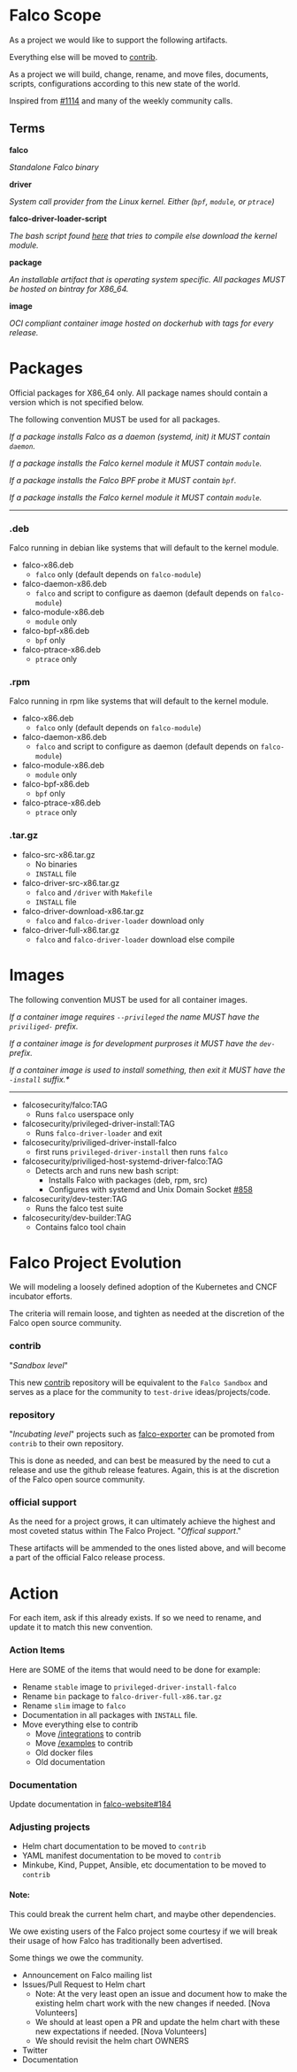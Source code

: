 # Falco Scope

As a project we would like to support the following artifacts.

Everything else will be moved to [contrib](https://github.com/falcosecurity/contrib).

As a project we will build, change, rename, and move files, documents, scripts, configurations according to this new state of the world.

Inspired from [#1114](https://github.com/falcosecurity/falco/issues/1114) and many of the weekly community calls.

## Terms

**falco** 

*Standalone Falco binary*

**driver**

*System call provider from the Linux kernel. Either (`bpf`, `module`, or `ptrace`)*

**falco-driver-loader-script**


*The bash script found [here](https://github.com/falcosecurity/falco/blob/master/scripts/falco-driver-loader) that tries to compile else download the kernel module.*

**package**

*An installable artifact that is operating system specific. All packages MUST be hosted on bintray for X86_64.*

**image**

*OCI compliant container image hosted on dockerhub with tags for every release.*
 

# Packages

Official packages for X86_64 only. All package names should contain a version which is not specified below.

The following convention MUST be used for all packages.

_If a package installs Falco as a daemon (systemd, init) it MUST contain `daemon`._

_If a package installs the Falco kernel module it MUST contain `module`._

_If a package installs the Falco BPF probe it MUST contain `bpf`._

_If a package installs the Falco kernel module it MUST contain `module`._

---

### .deb

 Falco running in debian like systems that will default to the kernel module.

- falco-x86.deb
     - `falco` only (default depends on `falco-module`)
 - falco-daemon-x86.deb
     - `falco` and script to configure as daemon (default depends on `falco-module`)
 - falco-module-x86.deb
     - `module` only
 - falco-bpf-x86.deb
     - `bpf` only
 - falco-ptrace-x86.deb
     - `ptrace` only

### .rpm

 Falco running in rpm like systems that will default to the kernel module.

- falco-x86.deb
     - `falco` only (default depends on `falco-module`)
 - falco-daemon-x86.deb
     - `falco` and script to configure as daemon (default depends on `falco-module`)
 - falco-module-x86.deb
     - `module` only
 - falco-bpf-x86.deb
     - `bpf` only
 - falco-ptrace-x86.deb
     - `ptrace` only


### .tar.gz

 - falco-src-x86.tar.gz
     - No binaries
     - `INSTALL` file
 - falco-driver-src-x86.tar.gz
     - `falco` and `/driver` with `Makefile`
     - `INSTALL` file
 - falco-driver-download-x86.tar.gz
     - `falco` and `falco-driver-loader` download only
 - falco-driver-full-x86.tar.gz
     - `falco` and `falco-driver-loader` download else compile


# Images

The following convention MUST be used for all container images.

_If a container image requires `--privileged` the name MUST have the `priviliged-` prefix._

_If a container image is for development purproses it MUST have the `dev-` prefix._ 

_If a container image is used to install something, then exit it MUST have the `-install` suffix.*_

---

 - falcosecurity/falco:TAG
     - Runs `falco` userspace only
 - falcosecurity/privileged-driver-install:TAG
     - Runs `falco-driver-loader` and exit
 - falcosecurity/priviliged-driver-install-falco 
     - first runs `privileged-driver-install` then runs `falco`
 - falcosecurity/priviliged-host-systemd-driver-falco:TAG
     - Detects arch and runs new bash script:
         - Installs Falco with packages (deb, rpm, src)
         - Configures with systemd and Unix Domain Socket [#858](https://github.com/falcosecurity/falco/issues/858)
 - falcosecurity/dev-tester:TAG 
     - Runs the falco test suite
 - falcosecurity/dev-builder:TAG
     -  Contains falco tool chain


# Falco Project Evolution

We will modeling a loosely defined adoption of the Kubernetes and CNCF incubator efforts.

The criteria will remain loose, and tighten as needed at the discretion of the Falco open source community.

### contrib

"_Sandbox level_"

This new [contrib](https://github.com/falcosecurity/contrib) repository will be equivalent to the `Falco Sandbox` and serves as a place for the community to `test-drive` ideas/projects/code.

### repository

"_Incubating level_" projects such as [falco-exporter](https://github.com/falco-exporter) can be promoted from `contrib` to their own repository. 

This is done as needed, and can best be measured by the need to cut a release and use the github release features. Again, this is at the discretion of the Falco open source community.

### official support

As the need for a project grows, it can ultimately achieve the highest and most coveted status within The Falco Project. "_Offical support_."

These artifacts will be ammended to the ones listed above, and will become a part of the official Falco release process.

# Action

For each item, ask if this already exists. If so we need to rename, and update it to match this new convention.

    
### Action Items

Here are SOME of the items that would need to be done for example:

 - Rename `stable` image to `privileged-driver-install-falco`
 - Rename `bin` package to `falco-driver-full-x86.tar.gz`
 - Rename `slim` image to `falco`
 - Documentation in all packages with `INSTALL` file.
 - Move everything else to contrib
     - Move [/integrations](https://github.com/falcosecurity/falco/tree/master/integrations) to contrib
     - Move [/examples](https://github.com/falcosecurity/falco/tree/master/examples) to contrib
     - Old docker files
     - Old documentation

### Documentation

Update documentation in [falco-website#184](https://github.com/falcosecurity/falco-website/pull/184)

### Adjusting projects

 - Helm chart documentation to be moved to `contrib`
 - YAML manifest documentation to be moved to `contrib`
 - Minkube, Kind, Puppet, Ansible, etc documentation to be moved to `contrib`

#### Note:

This could break the current helm chart, and maybe other dependencies.

We owe existing users of the Falco project some courtesy if we will break their usage of how Falco has traditionally been advertised. 

Some things we owe the community.

 - Announcement on Falco mailing list
 - Issues/Pull Request to Helm chart
     - Note: At the very least open an issue and document how to make the existing helm chart work with the new changes if needed. [Nova Volunteers]
     - We should at least open a PR and update the helm chart with these new expectations if needed. [Nova Volunteers]
     - We should revisit the helm chart OWNERS
 - Twitter
 - Documentation
